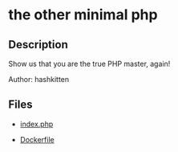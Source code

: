 # the other minimal php

## Description

Show us that you are the true PHP master, again!

Author: hashkitten


## Files

* [index.php](files/index.php)

* [Dockerfile](files/Dockerfile)

